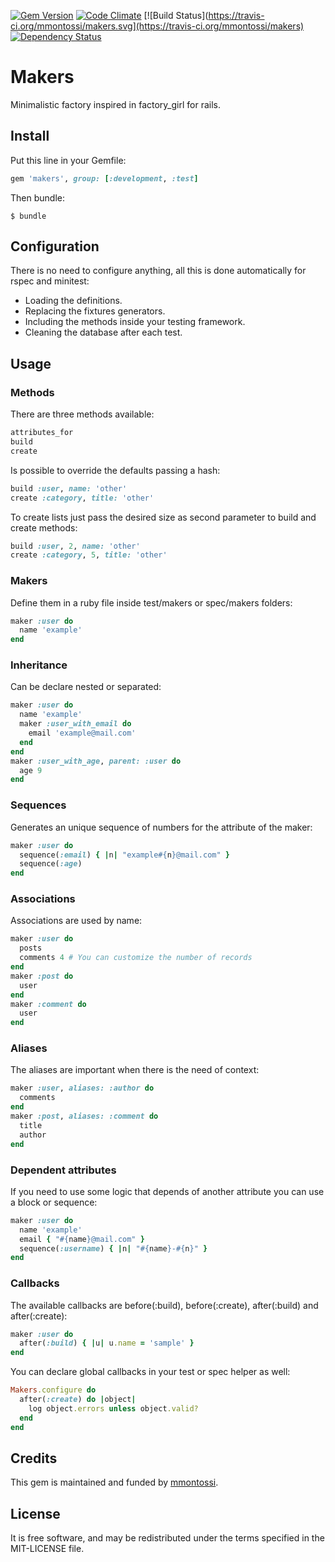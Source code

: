 [![Gem Version](https://badge.fury.io/rb/makers.svg)](http://badge.fury.io/rb/makers)
[![Code Climate](https://codeclimate.com/github/mmontossi/makers/badges/gpa.svg)](https://codeclimate.com/github/mmontossi/makers)
[![Build Status](https://travis-ci.org/mmontossi/makers.svg](https://travis-ci.org/mmontossi/makers)
[![Dependency Status](https://gemnasium.com/mmontossi/makers.svg)](https://gemnasium.com/mmontossi/makers)

# Makers

Minimalistic factory inspired in factory_girl for rails.

## Install

Put this line in your Gemfile:
```ruby
gem 'makers', group: [:development, :test]
```

Then bundle:
```
$ bundle
```

## Configuration

There is no need to configure anything, all this is done automatically for rspec and minitest:

* Loading the definitions.
* Replacing the fixtures generators.
* Including the methods inside your testing framework.
* Cleaning the database after each test.

## Usage

### Methods

There are three methods available:
```ruby
attributes_for
build
create
```

Is possible to override the defaults passing a hash:
```ruby
build :user, name: 'other'
create :category, title: 'other'
```

To create lists just pass the desired size as second parameter to build and create methods:
```ruby
build :user, 2, name: 'other'
create :category, 5, title: 'other'
```

### Makers

Define them in a ruby file inside test/makers or spec/makers folders:
```ruby
maker :user do
  name 'example'
end
```

### Inheritance

Can be declare nested or separated:
```ruby
maker :user do
  name 'example'
  maker :user_with_email do
    email 'example@mail.com'
  end
end
maker :user_with_age, parent: :user do
  age 9
end
```

### Sequences

Generates an unique sequence of numbers for the attribute of the maker:
```ruby
maker :user do
  sequence(:email) { |n| "example#{n}@mail.com" }
  sequence(:age)
end
```

### Associations

Associations are used by name:
```ruby
maker :user do
  posts
  comments 4 # You can customize the number of records
end
maker :post do
  user
end
maker :comment do
  user
end
```

### Aliases

The aliases are important when there is the need of context:
```ruby
maker :user, aliases: :author do
  comments
end
maker :post, aliases: :comment do
  title
  author
end
```

### Dependent attributes

If you need to use some logic that depends of another attribute you can use a block or sequence:
```ruby
maker :user do
  name 'example'
  email { "#{name}@mail.com" }
  sequence(:username) { |n| "#{name}-#{n}" }
end
```

### Callbacks

The available callbacks are before(:build), before(:create), after(:build) and after(:create):
```ruby
maker :user do
  after(:build) { |u| u.name = 'sample' }
end
```

You can declare global callbacks in your test or spec helper as well:
```ruby
Makers.configure do
  after(:create) do |object|
    log object.errors unless object.valid?
  end
end
```

## Credits

This gem is maintained and funded by [mmontossi](https://github.com/mmontossi).

## License

It is free software, and may be redistributed under the terms specified in the MIT-LICENSE file.
